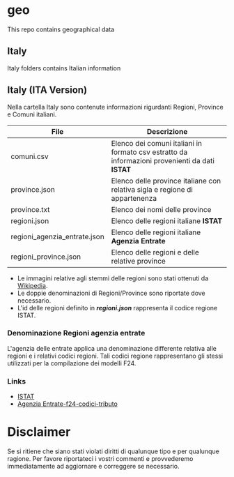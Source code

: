# geo
This repo contains geographical data

## Italy
Italy folders contains Italian information

## Italy (ITA Version)
Nella cartella Italy sono contenute informazioni rigurdanti Regioni, Province e Comuni italiani.

| File                         | Descrizione                                                                                                            |
|------------------------------|------------------------------------------------------------------------------------------------------------------------|
| comuni.csv                   | Elenco dei comuni italiani in formato csv estratto da informazioni provenienti da dati **ISTAT**                       |
| province.json                | Elenco delle province italiane con relativa sigla e regione di appartenenza                                            |
| province.txt                 | Elenco dei nomi delle province                                                                                         |
| regioni.json                 | Elenco delle regioni italiane **ISTAT**                                                                                |
| regioni_agenzia_entrate.json | Elenco delle regioni italiane **Agenzia Entrate**                                                                      |
| regioni_province.json        | Elenco delle regioni e delle relative province                                                                         |


- Le immagini relative agli stemmi delle regioni sono stati ottenuti da [Wikipedia](https://commons.wikimedia.org/).
- Le doppie denominazioni di Regioni/Province sono riportate dove necessario.
- L'id delle regioni definito in ***regioni.json*** rappresenta il codice regione ISTAT.



### Denominazione Regioni agenzia entrate
L'agenzia delle entrate applica una denominazione differente relativa alle regioni e i relativi codici regioni. Tali codici regione rappresentano gli stessi utilizzati per la compilazione dei modelli F24.

### Links
- [ISTAT](https://www.istat.it/) 
- [Agenzia Entrate-f24-codici-tributo](https://www.agenziaentrate.gov.it/portale/web/guest/strumenti/codici-attivita-e-tributo/f24-codici-tributo-per-i-versamenti/tabelle-dei-codici-tributo-e-altri-codici-per-il-modello-f24/tabella-t0-codici-delle-regioni-e-delle-province-autonome/)


# Disclaimer
Se si ritiene che siano stati violati diritti di qualunque tipo e per qualunque ragione. 
Per favore riportateci i vostri commenti e provvederemo immediatamente ad aggiornare e correggere se necessario.